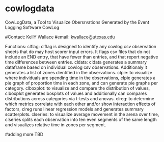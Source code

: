 # cowlogdata
CowLogData, a Tool to Visualize Obersrvations Generated by the Event Logging Software CowLog

#Contact: KellY Wallace
#email: kwallace@utexas.edu

Functions:
clflag: clflag is designed to identify any cowlog csv observation sheets that do may host scorer input errors. It flags csv files that do not include an END entry, that have fewer than entries, and that report negative time differences between entries.
cldata: cldata generates a summary dataframe based on individual cowlog csv observations. Additionaly it generates a list of zones dientified in the observations.
clpie: to visualize where individuals are spending time in the observations, clpie generates a pie graph of proportion time in each zone, and can generate pie graphs per category.
clboxplot: to visualize and compare the distribution of values, clboxplot generates bosplots of values and additionally can compares distributions across categories via t-tests and anovas.
clreg: to determine which metrics correlate with each other and/or show interaction effects of factors, clreg runs linear regression models and generates summary scatterplots.
clseries: to visualize average movement in the arena over time, clseries splits each observation into ten even segments of the same length and visualizes relative time in zones per segment.


#adding more TBD
